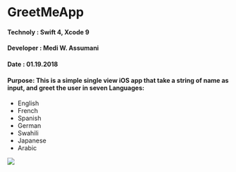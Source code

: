  #                             GreetMeApp
 
 #### Technoly : Swift 4, Xcode 9
 #### Developer : Medi W. Assumani
 #### Date : 01.19.2018
 
 
#### Purpose: This is a simple single view iOS app that take a string of name as input, and greet the user in seven Languages:

* English
* French
* Spanish
* German
* Swahili
* Japanese
* Arabic

![](images\photo1%20.jpg)







